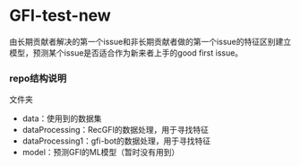 # GFI-test-new

由长期贡献者解决的第一个issue和非长期贡献者做的第一个issue的特征区别建立模型，预测某个issue是否适合作为新来者上手的good first issue。

### repo结构说明

文件夹

* data：使用到的数据集
* dataProcessing：RecGFI的数据处理，用于寻找特征
* dataProcessing1：gfi-bot的数据处理，用于寻找特征
* model：预测GFI的ML模型（暂时没有用到）